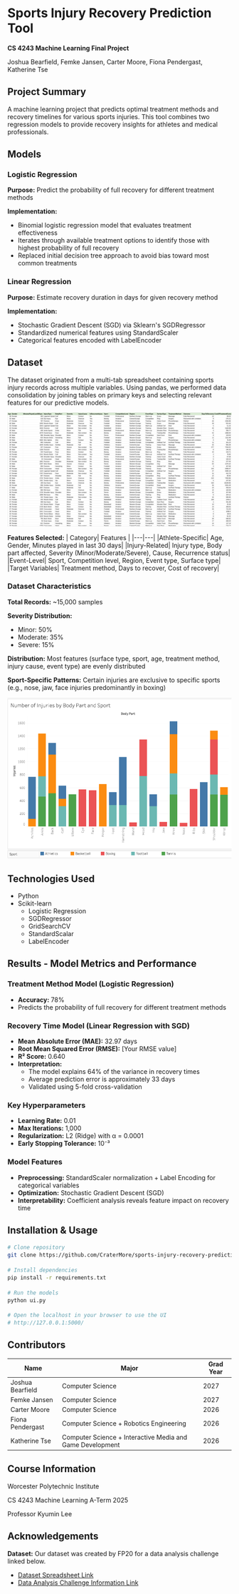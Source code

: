 # Sports Injury Recovery Prediction Tool

**CS 4243 Machine Learning Final Project**

Joshua Bearfield, Femke Jansen, Carter Moore, Fiona Pendergast, Katherine Tse

## Project Summary
A machine learning project that predicts optimal treatment methods and recovery timelines for various sports injuries. This tool combines two regression models to provide recovery insights for athletes and medical professionals.

## Models
### Logistic Regression
**Purpose:** Predict the probability of full recovery for different treatment methods

**Implementation:** 
* Binomial logistic regression model that evaluates treatment effectiveness
* Iterates through available treatment options to identify those with highest probability of full recovery
* Replaced initial decision tree approach to avoid bias toward most common treatments


### Linear Regression
**Purpose:** Estimate recovery duration in days for given recovery method

**Implementation:** 
* Stochastic Gradient Descent (SGD) via Sklearn's SGDRegressor
* Standardized numerical features using StandardScaler
* Categorical features encoded with LabelEncoder

## Dataset
The dataset originated from a multi-tab spreadsheet containing sports injury records across multiple variables. Using pandas, we performed data consolidation by joining tables on primary keys and selecting relevant features for our predictive models.

![alt text](image.png)

**Features Selected:**
| Category| Features |
|---|---|
|Athlete-Specific| Age, Gender, Minutes played in last 30 days|
|Injury-Related| Injury type, Body part affected, Severity (Minor/Moderate/Severe), Cause, Recurrence status|
|Event-Level| Sport, Competition level, Region, Event type, Surface type|
|Target Variables| Treatment method, Days to recover, Cost of recovery| 

### Dataset Characteristics

**Total Records:** ~15,000 samples

**Severity Distribution:**
* Minor: 50%
* Moderate: 35%
* Severe: 15%

**Distribution:** Most features (surface type, sport, age, treatment method, injury cause, event type) are evenly distributed

**Sport-Specific Patterns:** Certain injuries are exclusive to specific sports (e.g., nose, jaw, face injuries predominantly in boxing)

![alt text](image-1.png)

## Technologies Used
* Python
* Scikit-learn
    * Logistic Regression
    * SGDRegressor
    * GridSearchCV
    * StandardScalar
    * LabelEncoder 

## Results - Model Metrics and Performance

### Treatment Method Model (Logistic Regression)
- **Accuracy:** 78%
- Predicts the probability of full recovery for different treatment methods

### Recovery Time Model (Linear Regression with SGD)
- **Mean Absolute Error (MAE):** 32.97 days
- **Root Mean Squared Error (RMSE):** [Your RMSE value]
- **R² Score:** 0.640
- **Interpretation:** 
  - The model explains 64% of the variance in recovery times
  - Average prediction error is approximately 33 days
  - Validated using 5-fold cross-validation

### Key Hyperparameters
- **Learning Rate:** 0.01
- **Max Iterations:** 1,000
- **Regularization:** L2 (Ridge) with α = 0.0001
- **Early Stopping Tolerance:** 10⁻³

### Model Features
- **Preprocessing:** StandardScaler normalization + Label Encoding for categorical variables
- **Optimization:** Stochastic Gradient Descent (SGD)
- **Interpretability:** Coefficient analysis reveals feature impact on recovery time

## Installation & Usage

```bash
# Clone repository
git clone https://github.com/CraterMore/sports-injury-recovery-prediction.git

# Install dependencies
pip install -r requirements.txt

# Run the models
python ui.py

# Open the localhost in your browser to use the UI
# http://127.0.0.1:5000/
```

## Contributors
| Name | Major | Grad Year |
| --- | --- | --- |
| Joshua Bearfield | Computer Science | 2027 |
| Femke Jansen | Computer Science | 2027 |
| Carter Moore | Computer Science | 2026 |
| Fiona Pendergast | Computer Science + Robotics Engineering | 2026 |
| Katherine Tse | Computer Science + Interactive Media and Game Development | 2026 |

## Course Information
Worcester Polytechnic Institute

CS 4243 Machine Learning A-Term 2025

Professor Kyumin Lee


## Acknowledgements
**Dataset:** Our dataset was created by FP20 for a data analysis challenge linked below.
* [Dataset Spreadsheet Link](https://docs.google.com/spreadsheets/d/1e0OpTErDDSlV1JxID5GKURyCzn71U0mm/edit?gid=1125320447#gid=112532044)
* [Data Analysis Challenge Information Link](https://docs.google.com/document/d/1DAs8Ayw6lrxyyJC42ry_F-mKwwsDg9vL/edit)